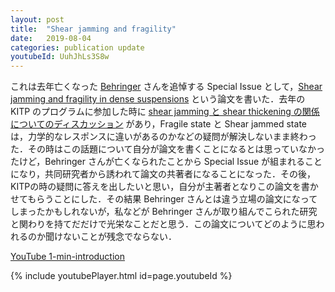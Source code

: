 ```yaml
---
layout: post
title:  "Shear jamming and fragility"
date:   2019-08-04
categories: publication update
youtubeId: UuhJhLs3S8w
---
```

これは去年亡くなった [Behringer](https://today.duke.edu/2018/07/physics-professor-robert-p-behringer-dies-69) さんを追悼する Special Issue として，[Shear jamming and fragility in dense suspensions](https://doi.org/10.1007/s10035-019-0931-5) という論文を書いた．去年の KITP のプログラムに参加した時に [shear jamming と shear thickening の関係についてのディスカッション](http://online.kitp.ucsb.edu/online/suspensions18/discshear/) があり，Fragile state と Shear jammed state は，力学的なレスポンスに違いがあるのかなどの疑問が解決しないまま終わった．その時はこの話題について自分が論文を書くことになるとは思っていなかったけど，Behringer さんが亡くなられたことから Special Issue が組まれることになり，共同研究者から誘われて論文の共著者になることになった．その後，KITPの時の疑問に答えを出したいと思い，自分が主著者となりこの論文を書かせてもらうことにした．その結果 Behringer さんとは違う立場の論文になってしまったかもしれないが，私などが Behringer さんが取り組んでこられた研究と関わりを持てだだけで光栄なことだと思う．この論文についてどのように思われるのか聞けないことが残念でならない．

[YouTube 1-min-introduction](https://youtu.be/SoAVRjvwBKE)

{% include youtubePlayer.html id=page.youtubeId %}